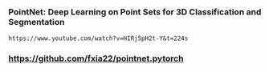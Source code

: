 ### PointNet: Deep Learning on Point Sets for 3D Classification and Segmentation

    https://www.youtube.com/watch?v=HIRj5pH2t-Y&t=224s
    
    
### https://github.com/fxia22/pointnet.pytorch
